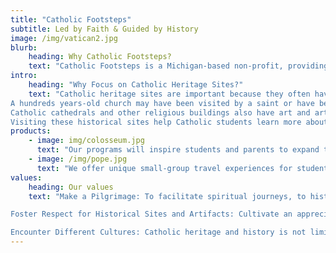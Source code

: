 ```yaml
---
title: "Catholic Footsteps"
subtitle: Led by Faith & Guided by History
image: /img/vatican2.jpg
blurb:
    heading: Why Catholic Footsteps?
    text: "Catholic Footsteps is a Michigan-based non-profit, providing curated, all-inclusive, Catholic heritage travel experiences for students and their families. "
intro:
    heading: "Why Focus on Catholic Heritage Sites?"
    text: "Catholic heritage sites are important because they often have connections to important events or people in the history of the Catholic Church.
A hundreds years-old church may have been visited by a saint or have been the site of an important religious event.
Catholic cathedrals and other religious buildings also have art and artifacts that tell the story of the Catholic faith, its history, and its diverse communities.
Visiting these historical sites help Catholic students learn more about their heritage and feel connected to their faith."
products:
    - image: img/colosseum.jpg
      text: "Our programs will inspire students and parents to expand their view of the global Catholic community and will provide additional context and color for Catholic teachings."
    - image: /img/pope.jpg
      text: "We offer unique small-group travel experiences for students with their parent or guardian, that are carefully curated and interactive."
values:
    heading: Our values
    text: "Make a Pilgrimage: To facilitate spiritual journeys, to historical sites that are important to our Catholic faith. These trips are a way to deepen one's faith and connect with the spiritual history of the Church.\n

Foster Respect for Historical Sites and Artifacts: Cultivate an appreciation for the preservation and respect of historical sites and artifacts that are important to our Catholic faith, such as churches, cathedrals, and religious artwork - because of their historical and spiritual significance. \n

Encounter Different Cultures: Catholic heritage and history is not limited to one country or culture, it is a global heritage. We recognize that the Catholic faith has been lived out in many different ways throughout history and that by understanding and appreciating different cultural expressions of the faith, we can deepen our own understanding of our Catholic faith."
---
```



